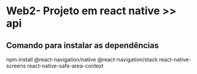 # Web2- Projeto em react native >> api

## Comando para instalar as dependências
npm install @react-navigation/native @react-navigation/stack react-native-screens react-native-safe-area-context